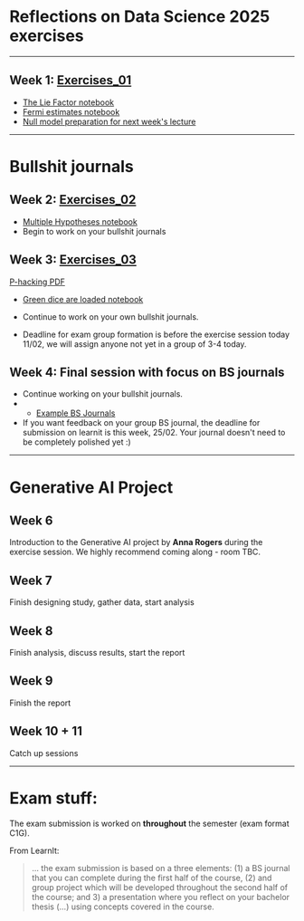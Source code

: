 # Reflections on Data Science 2025 exercises

***

## Week 1: [Exercises_01](https://github.com/Xannadoo/RoDS-2025/tree/main/exercises_01)
- [The Lie Factor notebook](https://github.com/Xannadoo/RoDS-2025/blob/main/exercises_01/1%20-%20The%20Lie%20Factor.ipynb)
- [Fermi estimates notebook](https://github.com/Xannadoo/RoDS-2025/blob/main/exercises_01/2%20-%20Fermi%20estimation.ipynb)
- [Null model preparation for next week's lecture](https://github.com/Xannadoo/RoDS-2025/blob/main/exercises_01/3%20-%20Null%20models%20(preparation).ipynb)

***

# Bullshit journals
## Week 2: [Exercises_02](https://github.com/Xannadoo/RoDS-2025/tree/main/exercises_02)
- [Multiple Hypotheses notebook](https://github.com/Xannadoo/RoDS-2025/blob/main/exercises_02/1%20-%20Multiple%20hypotheses.ipynb)
- Begin to work on your bullshit journals

## Week 3: [Exercises_03](https://github.com/Xannadoo/RoDS-2025/tree/main/exercises_03)
[P-hacking PDF](https://github.com/Xannadoo/RoDS-2025/blob/main/exercises_03/1-p-hacking.pdf)
- [Green dice are loaded notebook](https://github.com/Xannadoo/RoDS-2025/blob/main/exercises_03/1-p-hacking.ipynb)

- Continue to work on your own bullshit journals.
- Deadline for exam group formation is before the exercise session today 11/02, we will assign anyone not yet in a group of 3-4 today.

## Week 4: Final session with focus on BS journals
- Continue working on your bullshit journals.
- - [Example BS Journals](https://github.com/Xannadoo/RoDS-2025/tree/main/TAs%20BS%20Journals)
- If you want feedback on your group BS journal, the deadline for submission on learnit is this week, 25/02. Your journal doesn't need to be completely polished yet :)

***

# Generative AI Project
## Week 6 
Introduction to the Generative AI project by **Anna Rogers** during the exercise session. We highly recommend coming along - room TBC.

## Week 7
Finish designing study, gather data, start analysis

## Week 8
Finish analysis, discuss results, start the report

## Week 9
Finish the report

## Week 10 + 11
Catch up sessions

***

# Exam stuff:
The exam submission is worked on **throughout** the semester (exam format C1G).

From LearnIt: 
> ... the exam submission is based on a three elements: (1) a BS journal that you can complete during the first half of the course, (2) and group project which will be developed throughout the second half of the course; and 3) a presentation where you reflect on your bachelor thesis (...) using concepts covered in the course.

